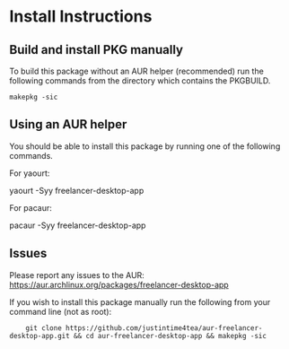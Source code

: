 # Install Instructions


## Build and install PKG manually
To build this package without an AUR helper (recommended) run the following commands from the directory which contains the PKGBUILD.

    makepkg -sic

## Using an AUR helper
You should be able to install this package by running one of the following commands.

For yaourt:

yaourt -Syy freelancer-desktop-app

For pacaur:

pacaur -Syy freelancer-desktop-app

## Issues

Please report any issues to the AUR: https://aur.archlinux.org/packages/freelancer-desktop-app

If you wish to install this package manually run the following from your command line (not as root):

        git clone https://github.com/justintime4tea/aur-freelancer-desktop-app.git && cd aur-freelancer-desktop-app && makepkg -sic